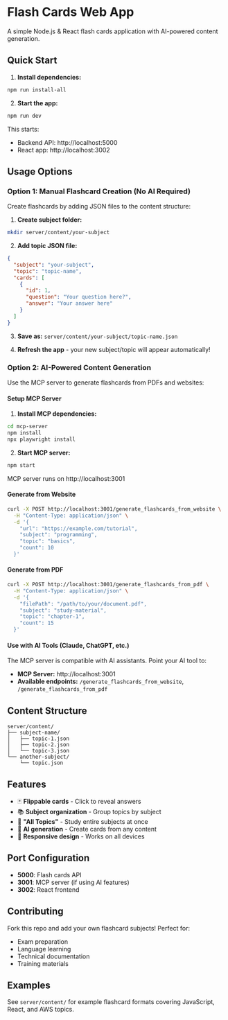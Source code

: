 # Flash Cards Web App

A simple Node.js & React flash cards application with AI-powered content generation.

## Quick Start

1. **Install dependencies:**
```bash
npm run install-all
```

2. **Start the app:**
```bash
npm run dev
```

This starts:
- Backend API: http://localhost:5000
- React app: http://localhost:3002

## Usage Options

### Option 1: Manual Flashcard Creation (No AI Required)

Create flashcards by adding JSON files to the content structure:

1. **Create subject folder:**
```bash
mkdir server/content/your-subject
```

2. **Add topic JSON file:**
```json
{
  "subject": "your-subject",
  "topic": "topic-name",
  "cards": [
    {
      "id": 1,
      "question": "Your question here?",
      "answer": "Your answer here"
    }
  ]
}
```

3. **Save as:** `server/content/your-subject/topic-name.json`

4. **Refresh the app** - your new subject/topic will appear automatically!

### Option 2: AI-Powered Content Generation

Use the MCP server to generate flashcards from PDFs and websites:

#### Setup MCP Server

1. **Install MCP dependencies:**
```bash
cd mcp-server
npm install
npx playwright install
```

2. **Start MCP server:**
```bash
npm start
```

MCP server runs on http://localhost:3001

#### Generate from Website

```bash
curl -X POST http://localhost:3001/generate_flashcards_from_website \
  -H "Content-Type: application/json" \
  -d '{
    "url": "https://example.com/tutorial",
    "subject": "programming",
    "topic": "basics",
    "count": 10
  }'
```

#### Generate from PDF

```bash
curl -X POST http://localhost:3001/generate_flashcards_from_pdf \
  -H "Content-Type: application/json" \
  -d '{
    "filePath": "/path/to/your/document.pdf",
    "subject": "study-material",
    "topic": "chapter-1",
    "count": 15
  }'
```

#### Use with AI Tools (Claude, ChatGPT, etc.)

The MCP server is compatible with AI assistants. Point your AI tool to:
- **MCP Server:** http://localhost:3001
- **Available endpoints:** `/generate_flashcards_from_website`, `/generate_flashcards_from_pdf`

## Content Structure

```
server/content/
├── subject-name/
│   ├── topic-1.json
│   ├── topic-2.json
│   └── topic-3.json
└── another-subject/
    └── topic.json
```

## Features

- 🃏 **Flippable cards** - Click to reveal answers
- 📚 **Subject organization** - Group topics by subject
- 🔄 **"All Topics"** - Study entire subjects at once
- 🤖 **AI generation** - Create cards from any content
- 📱 **Responsive design** - Works on all devices

## Port Configuration

- **5000**: Flash cards API
- **3001**: MCP server (if using AI features)
- **3002**: React frontend

## Contributing

Fork this repo and add your own flashcard subjects! Perfect for:
- Exam preparation
- Language learning
- Technical documentation
- Training materials

## Examples

See `server/content/` for example flashcard formats covering JavaScript, React, and AWS topics.